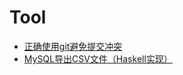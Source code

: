 # Tool

- [正确使用git避免提交冲突](./tool/git_push.html)
- [MySQL导出CSV文件（Haskell实现）](./tool/haskell_mysql_dumper.html)
